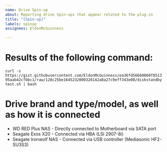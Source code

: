 ```yaml
---
name: Drive Spin-up
about: Reporting drive Spin-ups that appear related to the plug-in
title: "[Spin-up]"
labels: spinup
assignees: EldonMcGuinness

---
```


# Results of the following command:
`curl -s https://gist.githubusercontent.com/EldonMcGuinness/ea36fd56660860f851395aab42cfbbc1/raw/128c25be1645232000328142a8a27c9eff343e08/diskstandbytest.sh | bash`

# Drive brand and type/model, as well as how it is connected
- WD RED Plus NAS - Directly connected to Motherboard via SATA port
- Seagate  Exos X20 - Connected via HBA (LSI 2907-8i)
- Seagate Ironwolf NAS - Connected via USB controller (Mediasonic HF2-SU3S3)
